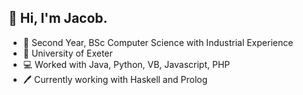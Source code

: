 ## 👋 Hi, I'm Jacob.

- 📝 Second Year, BSc Computer Science with Industrial Experience
- 🏫 University of Exeter
- 💻 Worked with Java, Python, VB, Javascript, PHP
- 🖊 Currently working with Haskell and Prolog
